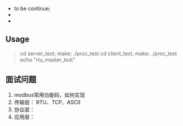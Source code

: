 - to be continue;
- 
- 


## Usage
> cd server_test; make; ./proc_test
> cd client_test; make; ./proc_test
> echo "rtu_master_test"


## 面试问题
1. modbus常用功能码，如何实现
2. 传输层： RTU、TCP、ASCII
3. 协议层： 
4. 应用层： 



